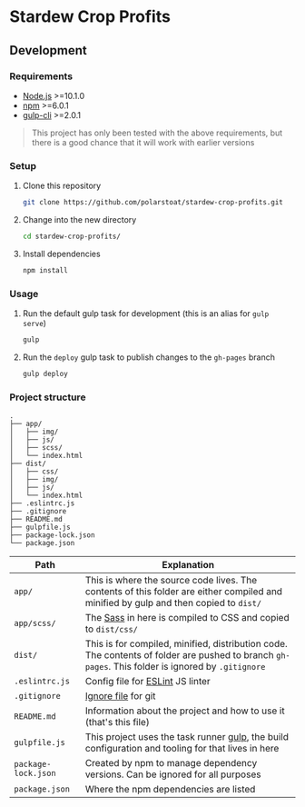 # Stardew Crop Profits

## Development

### Requirements

* [Node.js](https://nodejs.org/) >=10.1.0
* [npm](https://www.npmjs.com/get-npm) >=6.0.1
* [gulp-cli](https://www.npmjs.com/package/gulp-cli) >=2.0.1

> This project has only been tested with the above requirements, but there is a good chance that it will work with earlier versions

### Setup

1. Clone this repository

   ```bash
   git clone https://github.com/polarstoat/stardew-crop-profits.git
   ```

2. Change into the new directory

   ```bash
   cd stardew-crop-profits/
   ```

3. Install dependencies

   ```bash
   npm install
   ```

### Usage

1. Run the default gulp task for development (this is an alias for `gulp serve`)

   ```bash
   gulp
   ```

2. Run the `deploy` gulp task to publish changes to the `gh-pages` branch

   ```bash
   gulp deploy
   ```

### Project structure

```
.
├── app/
│   ├── img/
│   ├── js/
│   ├── scss/
│   └── index.html
├── dist/
│   ├── css/
│   ├── img/
│   ├── js/
│   └── index.html
├── .eslintrc.js
├── .gitignore
├── README.md
├── gulpfile.js
├── package-lock.json
└── package.json
```

Path | Explanation
--- | ---
`app/` | This is where the source code lives. The contents of this folder are either compiled and minified by gulp and then copied to `dist/`
`app/scss/` | The [Sass](https://sass-lang.com) in here is compiled to CSS and copied to `dist/css/`
`dist/` | This is for compiled, minified, distribution code. The contents of folder are pushed to branch `gh-pages`. This folder is ignored by `.gitignore`
`.eslintrc.js` | Config file for [ESLint](https://eslint.org) JS linter
`.gitignore` | [Ignore file](https://git-scm.com/docs/gitignore) for git
`README.md` | Information about the project and how to use it (that's this file)
`gulpfile.js` | This project uses the task runner [gulp](https://gulpjs.com), the build configuration and tooling for that lives in here
`package-lock.json` | Created by npm to manage dependency versions. Can be ignored for all purposes
`package.json` | Where the npm dependencies are listed

